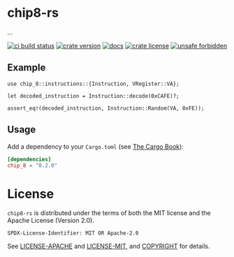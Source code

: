 [//]: # (README)

# chip8-rs

…

[![ci build status](https://github.com/robo9k/chip8-rs/workflows/test/badge.svg)](https://github.com/robo9k/chip8-rs/actions?query=workflow%3Atest)
[![crate version](https://img.shields.io/crates/v/chip_8)](https://crates.io/crates/chip_8)
[![docs](https://docs.rs/chip_8/badge.svg)](https://docs.rs/chip_8)
[![crate license](https://img.shields.io/crates/l/chip_8)](https://github.com/robo9k/chip8-rs/blob/master/COPYRIGHT)
[![unsafe forbidden](https://img.shields.io/badge/unsafe-forbidden-success.svg)](https://github.com/rust-secure-code/safety-dance/)

## Example

```rust,skt-instruction-decode
use chip_8::instructions::{Instruction, VRegister::VA};

let decoded_instruction = Instruction::decode(0xCAFE)?;

assert_eq!(decoded_instruction, Instruction::Random(VA, 0xFE));
```

## Usage

Add a dependency to your `Cargo.toml` (see [The Cargo Book](https://doc.rust-lang.org/cargo/guide/dependencies.html#adding-a-dependency)):

```toml
[dependencies]
chip_8 = "0.2.0"
```

# License

`chip8-rs` is distributed under the terms of both the MIT license and the Apache License (Version 2.0).

`SPDX-License-Identifier: MIT OR Apache-2.0`

See [LICENSE-APACHE](LICENSE-APACHE) and [LICENSE-MIT](LICENSE-MIT), and [COPYRIGHT](COPYRIGHT) for details.
